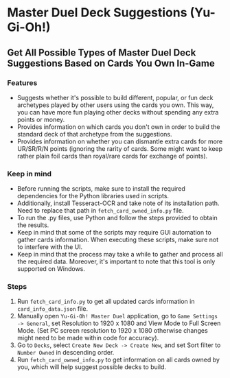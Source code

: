 # Master Duel Deck Suggestions (Yu-Gi-Oh!)

## Get All Possible Types of Master Duel Deck Suggestions Based on Cards You Own In-Game

### Features
- Suggests whether it's possible to build different, popular, or fun deck archetypes played by other users using the cards you own. This way, you can have more fun playing other decks without spending any extra points or money.
- Provides information on which cards you don't own in order to build the standard deck of that archetype from the suggestions.
- Provides information on whether you can dismantle extra cards for more UR/SR/R/N points (ignoring the rarity of cards. Some might want to keep rather plain foil cards than royal/rare cards for exchange of points).

### Keep in mind
- Before running the scripts, make sure to install the required dependencies for the Python libraries used in scripts.
- Additionally, install Tesseract-OCR and take note of its installation path. Need to replace that path in ```fetch_card_owned_info.py``` file.
- To run the .py files, use Python and follow the steps provided to obtain the results.
- Keep in mind that some of the scripts may require GUI automation to gather cards information. When executing these scripts, make sure not to interfere with the UI.
- Keep in mind that the process may take a while to gather and process all the required data. Moreover, it's important to note that this tool is only supported on Windows.

### Steps
1. Run ```fetch_card_info.py``` to get all updated cards information in ```card_info_data.json``` file.
2. Manually open ```Yu-Gi-Oh! Master Duel``` application, go to ```Game Settings -> General```, set Resolution to 1920 x 1080 and View Mode to Full Screen Mode. (Set PC screen resolution to 1920 x 1080 otherwise changes might need to be made within code for accuracy).
3. Go to ```Decks```, select ```Create New Deck -> Create New```, and set Sort filter to ```Number Owned``` in descending order.
4. Run ```fetch_card_owned_info.py``` to get information on all cards owned by you, which will help suggest possible decks to build.

[masterduelmeta.com]: <https://www.masterduelmeta.com/>
